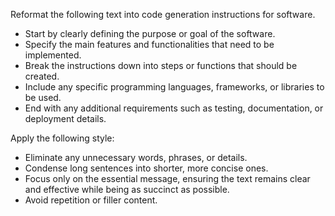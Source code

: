 Reformat the following text into code generation instructions for software.  
- Start by clearly defining the purpose or goal of the software.  
- Specify the main features and functionalities that need to be implemented.  
- Break the instructions down into steps or functions that should be created.  
- Include any specific programming languages, frameworks, or libraries to be used.  
- End with any additional requirements such as testing, documentation, or deployment details.


Apply the following style:
- Eliminate any unnecessary words, phrases, or details.  
- Condense long sentences into shorter, more concise ones.  
- Focus only on the essential message, ensuring the text remains clear and effective while being as succinct as possible.  
- Avoid repetition or filler content.